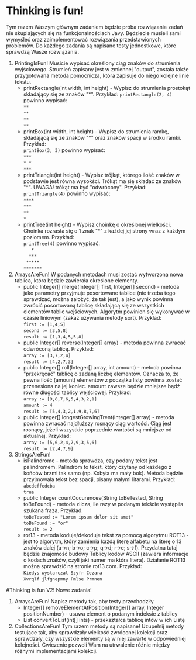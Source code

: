 # Thinking is fun!

Tym razem Waszym głównym zadaniem będzie próba rozwiązania zadań nie skupiających się na funkcjonalnościach Javy. Będziecie musieli sami wymyśleć oraz zaimplementować rozwiązania przedstawionych problemów. Do każdego zadania są napisane testy jednostkowe, które sprawdzą Wasze rozwiązania.

1. PrintingIsFun!
Musicie wypisać określony ciąg znaków do strumienia wyjściowego. Strumień zapisany jest w zmiennej "output", została także przygotowana metoda pomocnicza, która zapisuje do niego kolejne linie tekstu.
    * printRectangle(int width, int height) - Wypisz do strumienia prostokąt składający się ze znaków "*". Przykład:
      ```printRectangle(2, 4)``` powinno wypisać:  
      ```**```  
      ```**```  
      ```**```  
      ```**```  
    * printBox(int width, int height) - Wypisz do strumienia ramkę, składającą się ze znaków "*" oraz znaków spacji w środku ramki. Przykład:  
      ```printBox(3, 3)``` powinno wypisać:  
      ```***```  
      ```* *```  
      ```***``` 
    * printTriangle(int height) - Wypisz trójkąt, którego ilość znaków w podstawie jest równa wysokści. Trókąt ma się składać ze znaków "*". UWAGA! trókąt ma być "odwrócony". Przykład:  
      ```printTriangle(4)``` powinno wypisać:  
      ```****```  
      ```***```  
      ```**```  
      ```*``` 
    * printTree(int height) - Wypisz choinkę o określonej wielkości. Choinka rozrasta się o 1 znak "*" z każdej jej strony wraz z każdym poziomem. Przykład:  
      ```printTree(4)``` powinno wypisać:  
      ```   *   ```  
      ```  ***  ```  
      ``` ***** ```  
      ```*******```  
2. ArraysAreFun!
W podanych metodach musi zostać wytworzona nowa tablica, która będzie zawierała określone elementy.
    * public Integer[] merge(Integer[] first, Integer[] second) - metoda jako parametry przyjmuje posortowane tablice (nie trzeba tego sprawdzać, można założyć, że tak jest), a jako wynik powinna zwrócić posortowaną tablicę składającą się ze wszystkich elementów tablic wejściowych. Algorytm powinien się wykonywać w czasie liniowym (zakaz używania metody sort). Przykład:  
      ```first := [1,4,5]```  
      ```second := [3,5,8]```  
      ```result := [1,3,4,5,5,8]```
    * public Integer[] reverse(Integer[] array) - metoda powinna zwracać odwróconą tablicę. Przykład:  
      ```array := [3,7,2,4]```  
      ```result := [4,2,7,3]```
    * public Integer[] roll(Integer[] array, int amount) - metoda powinna "przekręcać" tablicę o zadaną liczbę elementów. Oznacza to, że pewna ilość (amount) elementów z początku listy powinna zostać przenesiona na jej koniec. amount zawsze będzie mniejsze bądź równe długości tablicy wejściowej. Przykład:  
      ```array := [9,8,7,6,5,4,3,2,1]```  
      ```amount := 4```  
      ```result := [5,4,3,2,1,9,8,7,6]```
    * public Integer[] longestGrowingTrent(Integer[] array) - metoda powinna zwracać najdłuższy rosnący ciąg wartości. Ciąg jest rosnący, jeżeli wszystkie poprzednie wartości są mniejsze od aktualnej. Przykład:  
      ```array := [5,6,2,4,7,9,3,5,6]```  
      ```result := [2,4,7,9]```
3. StringsAreFun!
    * isPalindrome - metoda sprawdza, czy podany tekst jest palindromem. Palindrom to tekst, który czytany od każdego z końców brzmi tak samo (np. Kobyła ma mały bok). Metoda będzie przyjmowała tekst bez spacji, pisany małymi litarami. Przykład:  
      ```abcdeffedcba```  
      ```true```
    * public Integer countOccurences(String toBeTested, String toBeFound) - metoda zlicza, ile razy w podanym tekście wystąpiła szukana fraza. Przykład:  
      ```toBeTested := "Lorem ipsum dolor sit amet"```  
      ```toBeFound := "or"```  
      ```result := 2```
    * rot13 - metoda koduje/dekoduje tekst za pomocą algorytmu ROT13 - jest to algorytm, który zamienia każdą literę alfabetu na literę o 13 znaków dalej (a->n; b->o; c->p; q->d; r->e; s->f). Przydatna tutaj będzie znajomość budowy Tablicy kodów ASCII (zawiera informacje o kodach znaków, czyli jaki numer ma która litera). Działanie ROT13 można sprawdzić na stronie rot13.com. Przykład:  
      ```Kiedys wystarczal Szyfr Cezara```  
      ```Xvrqlf jlfgnepmny Fmlse Prmnen```


#Thinking is fun V2!
Nowe zadania!
 
1. ArraysAreFun!
Napisz metody tak, aby testy przechodziły
    * Integer[] removeElementAtPosition(Integer[] array, Integer positionNumber) - usuwa element o podanym indeksie z tablicy
    * List convertToList(int[] ints) - przekształca tablicę intów w ich Listę
2. CollectionsAreFun!
Tym razem metody są napisane! Uzupełnij metody testujące tak, aby sprawdzały wielkość zwróconej kolekcji oraz sprawdzały, czy wszystkie elementy są w niej zawarte w odpowiedniej kolejności. Ćwiczenie pozwoli Wam na utrwalenie różnic między różnymi implementacjami kolekcji.